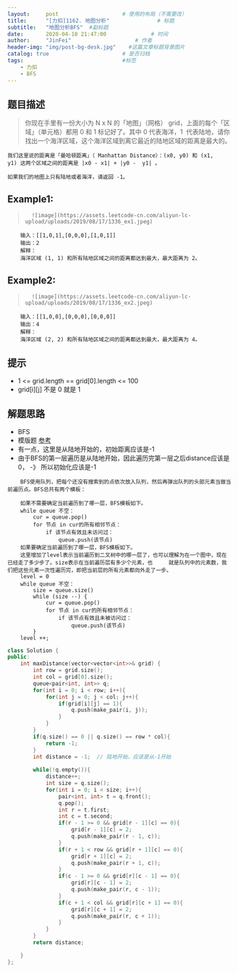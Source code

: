 ```yaml
---
layout:     post                    # 使用的布局（不需要改） 
title:      "[力扣]1162. 地图分析"               # 标题  
subtitle:   "地图分析BFS"  #副标题 
date:       2020-04-10 21:47:00              # 时间 
author:     "JinFei"                    # 作者 
header-img: "img/post-bg-desk.jpg"    #这篇文章标题背景图片 
catalog: true                       # 是否归档 
tags:                               #标签     
    - 力扣
    - BFS
---
```


## 题目描述
>   你现在手里有一份大小为 N x N 的「地图」（网格） grid，上面的每个「区域」（单元格）都用 0 和 1 标记好了。其中 0 代表海洋，1  代表陆地，请你找出一个海洋区域，这个海洋区域到离它最近的陆地区域的距离是最大的。

    我们这里说的距离是「曼哈顿距离」（ Manhattan Distance）：(x0, y0) 和 (x1, y1) 这两个区域之间的距离是 |x0 - x1| + |y0 -  y1| 。

    如果我们的地图上只有陆地或者海洋，请返回 -1。


## Example1:
 
>       ![image](https://assets.leetcode-cn.com/aliyun-lc-upload/uploads/2019/08/17/1336_ex1.jpeg)
        输入：[[1,0,1],[0,0,0],[1,0,1]]
        输出：2
        解释： 
        海洋区域 (1, 1) 和所有陆地区域之间的距离都达到最大，最大距离为 2。


## Example2:
 
>       ![image](https://assets.leetcode-cn.com/aliyun-lc-upload/uploads/2019/08/17/1336_ex2.jpeg)
        输入：[[1,0,0],[0,0,0],[0,0,0]]
        输出：4
        解释： 
        海洋区域 (2, 2) 和所有陆地区域之间的距离都达到最大，最大距离为 4。

## 提示
- 1 <= grid.length == grid[0].length <= 100
- grid[i][j] 不是 0 就是 1


## 解题思路
- BFS
- 模版题 [参考](https://leetcode-cn.com/problems/as-far-from-land-as-possible/solution/tao-lu-da-jie-mi-gao-dong-ti-mu-kao-cha-shi-yao-sh/)
- 有一点，这里是从陆地开始的，初始距离应该是-1
- 由于BFS的第一层遍历是从陆地开始，因此遍历完第一层之后distance应该是0， -》 所以初始化应该是-1
>
        BFS使用队列，把每个还没有搜索到的点依次放入队列，然后再弹出队列的头部元素当做当前遍历点。BFS总共有两个模板：

        如果不需要确定当前遍历到了哪一层，BFS模板如下。
        while queue 不空：
            cur = queue.pop()
            for 节点 in cur的所有相邻节点：
                if 该节点有效且未访问过：
                    queue.push(该节点)
        如果要确定当前遍历到了哪一层，BFS模板如下。
        这里增加了level表示当前遍历到二叉树中的哪一层了，也可以理解为在一个图中，现在已经走了多少步了。size表示在当前遍历层有多少个元素，也     就是队列中的元素数，我们把这些元素一次性遍历完，即把当前层的所有元素都向外走了一步。
        level = 0
        while queue 不空：
            size = queue.size()
            while (size --) {
                cur = queue.pop()
                for 节点 in cur的所有相邻节点：
                    if 该节点有效且未被访问过：
                        queue.push(该节点)
            }
        level ++;




```C++
class Solution {
public:
    int maxDistance(vector<vector<int>>& grid) {
        int row = grid.size();
        int col = grid[0].size();
        queue<pair<int, int>> q;
        for(int i = 0; i < row; i++){
            for(int j = 0; j < col; j++){
                if(grid[i][j] == 1){
                    q.push(make_pair(i, j));
                }
            }
        }
        if(q.size() == 0 || q.size() == row * col){
            return -1;
        }
        int distance = -1;  // 陆地开始，应该是从-1开始
        
        while(!q.empty()){
            distance++;
            int size = q.size();
            for(int i = 0; i < size; i++){
                pair<int, int> t = q.front();
                q.pop();
                int r = t.first;
                int c = t.second;
                if(r - 1 >= 0 && grid[r - 1][c] == 0){
                    grid[r - 1][c] = 2;
                    q.push(make_pair(r - 1, c));
                }
                if(r + 1 < row && grid[r + 1][c] == 0){
                    grid[r + 1][c] = 2;
                    q.push(make_pair(r + 1, c));
                }
                if(c - 1 >= 0 && grid[r][c - 1] == 0){
                    grid[r][c - 1] = 2;
                    q.push(make_pair(r, c - 1));
                }
                if(c + 1 < col && grid[r][c + 1] == 0){
                    grid[r][c + 1] = 2;
                    q.push(make_pair(r, c + 1));
                }
            }
        }
        return distance;

    }
};
```
